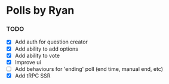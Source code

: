 # Polls by Ryan

### TODO

- [x] Add auth for question creator
- [x] Add ability to add options
- [x] Add ability to vote
- [x] Improve ui
- [ ] Add behaviours for 'ending' poll (end time, manual end, etc)
- [x] Add tRPC SSR
